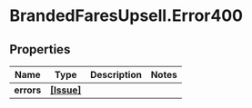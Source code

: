 # BrandedFaresUpsell.Error400

## Properties

Name | Type | Description | Notes
------------ | ------------- | ------------- | -------------
**errors** | [**[Issue]**](Issue.md) |  | 


